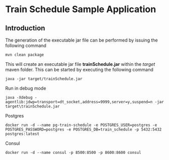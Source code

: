 # Train Schedule Sample Application

## Introduction

The generation of the executable jar file can be performed by issuing the following command

    mvn clean package

This will create an executable jar file **trainSchedule.jar** within the _target_ maven folder. This can be started by executing the following command

    java -jar target/trainSchedule.jar
    
Run in debug mode    

    java -Xdebug -agentlib:jdwp=transport=dt_socket,address=9999,server=y,suspend=n -jar target\trainSchedule.jar

Postgres

    docker run -d --name pg-train-schedule -e POSTGRES_USER=postgres -e POSTGRES_PASSWORD=postgres -e POSTGRES_DB=train_schedule -p 5432:5432 postgres:latest

Consul

    docker run -d --name consul -p 8500:8500 -p 8600:8600 consul
    